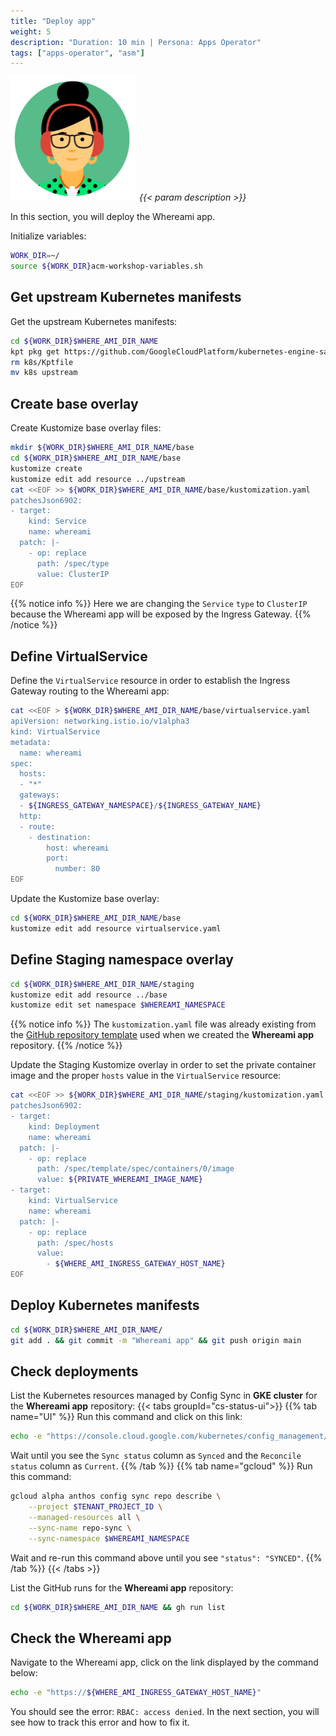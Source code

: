 ```yaml
---
title: "Deploy app"
weight: 5
description: "Duration: 10 min | Persona: Apps Operator"
tags: ["apps-operator", "asm"]
---
```

![Apps Operator](/images/apps-operator.png)
_{{< param description >}}_

In this section, you will deploy the Whereami app.

Initialize variables:
```Bash
WORK_DIR=~/
source ${WORK_DIR}acm-workshop-variables.sh
```

## Get upstream Kubernetes manifests

Get the upstream Kubernetes manifests:
```Bash
cd ${WORK_DIR}$WHERE_AMI_DIR_NAME
kpt pkg get https://github.com/GoogleCloudPlatform/kubernetes-engine-samples/whereami/k8s
rm k8s/Kptfile
mv k8s upstream
```

## Create base overlay

Create Kustomize base overlay files:
```Bash
mkdir ${WORK_DIR}$WHERE_AMI_DIR_NAME/base
cd ${WORK_DIR}$WHERE_AMI_DIR_NAME/base
kustomize create
kustomize edit add resource ../upstream
cat <<EOF >> ${WORK_DIR}$WHERE_AMI_DIR_NAME/base/kustomization.yaml
patchesJson6902:
- target:
    kind: Service
    name: whereami
  patch: |-
    - op: replace
      path: /spec/type
      value: ClusterIP
EOF
```
{{% notice info %}}
Here we are changing the `Service` `type` to `ClusterIP` because the Whereami app will be exposed by the Ingress Gateway.
{{% /notice %}}

## Define VirtualService

Define the `VirtualService` resource in order to establish the Ingress Gateway routing to the Whereami app:
```Bash
cat <<EOF > ${WORK_DIR}$WHERE_AMI_DIR_NAME/base/virtualservice.yaml
apiVersion: networking.istio.io/v1alpha3
kind: VirtualService
metadata:
  name: whereami
spec:
  hosts:
  - "*"
  gateways:
  - ${INGRESS_GATEWAY_NAMESPACE}/${INGRESS_GATEWAY_NAME}
  http:
  - route:
    - destination:
        host: whereami
        port:
          number: 80
EOF
```

Update the Kustomize base overlay:
```Bash
cd ${WORK_DIR}$WHERE_AMI_DIR_NAME/base
kustomize edit add resource virtualservice.yaml
```

## Define Staging namespace overlay

```Bash
cd ${WORK_DIR}$WHERE_AMI_DIR_NAME/staging
kustomize edit add resource ../base
kustomize edit set namespace $WHEREAMI_NAMESPACE
```
{{% notice info %}}
The `kustomization.yaml` file was already existing from the [GitHub repository template](https://github.com/mathieu-benoit/config-sync-app-template-repo/blob/main/staging/kustomization.yaml) used when we created the **Whereami app** repository.
{{% /notice %}}

Update the Staging Kustomize overlay in order to set the private container image and the proper `hosts` value in the `VirtualService` resource:
```Bash
cat <<EOF >> ${WORK_DIR}$WHERE_AMI_DIR_NAME/staging/kustomization.yaml
patchesJson6902:
- target:
    kind: Deployment
    name: whereami
  patch: |-
    - op: replace
      path: /spec/template/spec/containers/0/image
      value: ${PRIVATE_WHEREAMI_IMAGE_NAME}
- target:
    kind: VirtualService
    name: whereami
  patch: |-
    - op: replace
      path: /spec/hosts
      value:
        - ${WHERE_AMI_INGRESS_GATEWAY_HOST_NAME}
EOF
```

## Deploy Kubernetes manifests

```Bash
cd ${WORK_DIR}$WHERE_AMI_DIR_NAME/
git add . && git commit -m "Whereami app" && git push origin main
```

## Check deployments

List the Kubernetes resources managed by Config Sync in **GKE cluster** for the **Whereami app** repository:
{{< tabs groupId="cs-status-ui">}}
{{% tab name="UI" %}}
Run this command and click on this link:
```Bash
echo -e "https://console.cloud.google.com/kubernetes/config_management/packages?project=${TENANT_PROJECT_ID}"
```
Wait until you see the `Sync status` column as `Synced` and the `Reconcile status` column as `Current`.
{{% /tab %}}
{{% tab name="gcloud" %}}
Run this command:
```Bash
gcloud alpha anthos config sync repo describe \
    --project $TENANT_PROJECT_ID \
    --managed-resources all \
    --sync-name repo-sync \
    --sync-namespace $WHEREAMI_NAMESPACE
```
Wait and re-run this command above until you see `"status": "SYNCED"`.
{{% /tab %}}
{{< /tabs >}}

List the GitHub runs for the **Whereami app** repository:
```Bash
cd ${WORK_DIR}$WHERE_AMI_DIR_NAME && gh run list
```

## Check the Whereami app

Navigate to the Whereami app, click on the link displayed by the command below:
```Bash
echo -e "https://${WHERE_AMI_INGRESS_GATEWAY_HOST_NAME}"
```

You should see the error: `RBAC: access denied`. In the next section, you will see how to track this error and how to fix it.